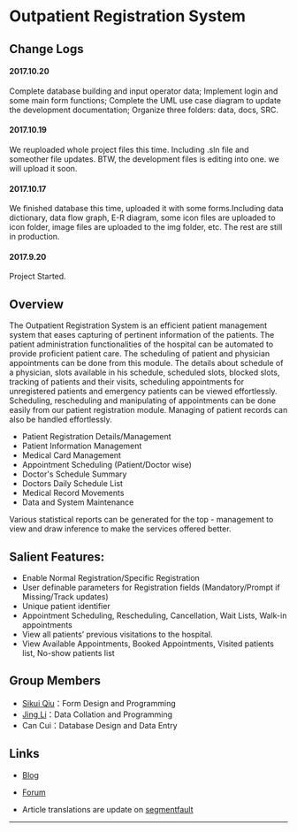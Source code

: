 # Outpatient Registration System

## Change Logs

#### 2017.10.20

Complete database building and input operator data; Implement login and some main form functions; Complete the UML use case diagram to update the development documentation; Organize three folders: data, docs, SRC.

#### 2017.10.19

We reuploaded whole project files this time. Including .sln file and someother file updates. BTW, the development files is editing into one. we will upload it soon.

#### 2017.10.17

We finished database this time, uploaded it with some forms.Including data dictionary, data flow graph, E-R diagram, some icon files are uploaded to icon folder, image files are uploaded to the img folder, etc. The rest are still in production.

#### 2017.9.20

Project Started.

## Overview

   The Outpatient Registration System is an efficient patient management system that eases capturing of pertinent information of the patients. The patient administration functionalities of the hospital can be automated to provide proficient patient care. The scheduling of patient and physician appointments can be done from this module. The details about schedule of a physician, slots available in his schedule, scheduled slots, blocked slots, tracking of patients and their visits, scheduling appointments for unregistered patients and emergency patients can be viewed effortlessly. Scheduling, rescheduling and manipulating of appointments can be done easily from our patient registration module. Managing of patient records can also be handled effortlessly.
   
- Patient Registration Details/Management
- Patient Information Management
- Medical Card Management
- Appointment Scheduling (Patient/Doctor wise)
- Doctor's Schedule Summary
- Doctors Daily Schedule List
- Medical Record Movements
- Data and System Maintenance

Various statistical reports can be generated for the top - management to view and draw inference to make the services offered better.

## Salient Features:

- Enable Normal Registration/Specific Registration
- User definable parameters for Registration fields (Mandatory/Prompt if Missing/Track updates)
- Unique patient identifier
- Appointment Scheduling, Rescheduling, Cancellation, Wait Lists, Walk-in appointments
- View all patients’ previous visitations to the hospital.
- View Available Appointments, Booked Appointments, Visited patients list, No-show patients list

## Group Members
- [Sikui Qiu](https://github.com/qskui1314)：Form Design and Programming
- [Jing Li](https://github.com/jl223vy)：Data Collation and Programming
- Can Cui：Database Design and Data Entry

## Links

- [Blog](https://www.cnblogs.com/qq1353842241)  

- [Forum](http://my.csdn.net/qsining)

- Article translations are update on [segmentfault](https://segmentfault.com/u/jl223vy)

-----
